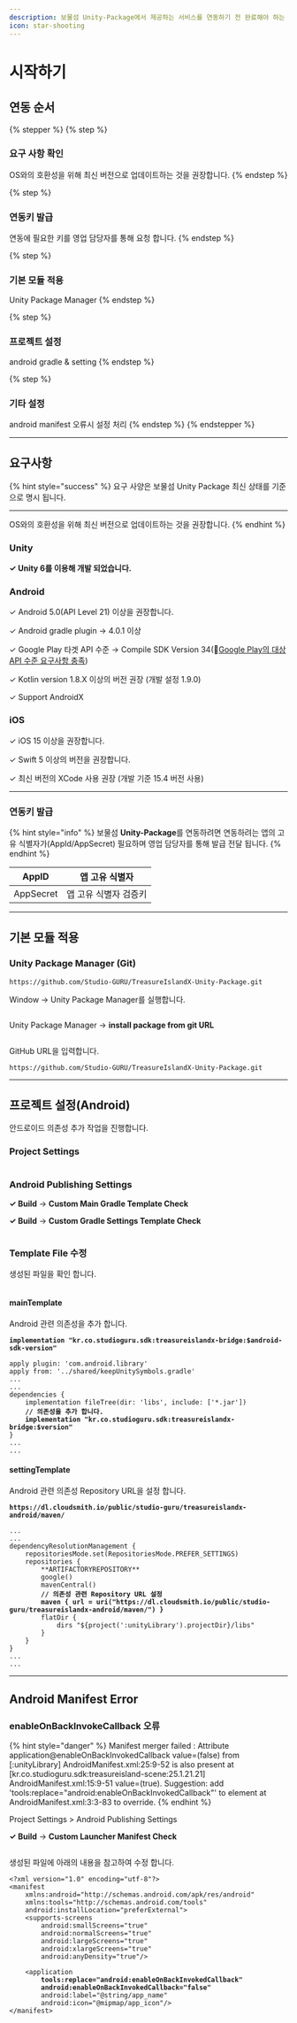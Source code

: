 ```yaml
---
description: 보물섬 Unity-Package에서 제공하는 서비스를 연동하기 전 완료해야 하는 설정에 대해 알아보세요.
icon: star-shooting
---
```


# 시작하기

## 연동 순서

{% stepper %}
{% step %}
### 요구 사항 확인

OS와의 호환성을 위해 최신 버전으로 업데이트하는 것을 권장합니다.
{% endstep %}

{% step %}
### 연동키 발급

연동에 필요한 키를 영업 담당자를 통해 요청 합니다.
{% endstep %}

{% step %}
### 기본 모듈 적용

Unity Package Manager
{% endstep %}

{% step %}
### 프로젝트 설정

android gradle & setting
{% endstep %}

{% step %}
### 기타 설정

android manifest 오류시 설정 처리
{% endstep %}
{% endstepper %}

***

## 요구사항

{% hint style="success" %}
요구 사양은 보물섬 Unity Package 최신 상태를 기준으로 명시 됩니다.

***

OS와의 호환성을 위해 최신 버전으로 업데이트하는 것을 권장합니다.
{% endhint %}

### Unity

**✓ Unity 6를 이용해 개발 되었습니다.**

### Android

✓ Android 5.0(API Level 21) 이상을 권장합니다.

✓ Android gradle plugin → 4.0.1 이상

✓ Google Play 타겟 API 수준 → Compile SDK Version 34(🔗[Google Play의 대상 API 수준 요구사항 충족](https://developer.android.com/google/play/requirements/target-sdk?hl=ko))

✓ Kotlin version 1.8.X 이상의 버전 권장 (개발 설정 1.9.0)

✓ Support AndroidX

### iOS

✓ iOS 15 이상을 권장합니다.

✓ Swift 5 이상의 버전을 권장합니다.

✓ 최신 버전의 XCode 사용 권장 (개발 기준 15.4 버전 사용)

***

### 연동키 발급 <a href="#undefined-2" id="undefined-2"></a>

{% hint style="info" %}
보물섬 **Unity-Package**를 연동하려면 연동하려는 앱의 고유 식별자가(AppId/AppSecret) 필요하며 영업 담당자를 통해 발급 전달 됩니다.
{% endhint %}

| AppID     | 앱 고유 식별자     |
| --------- | ------------ |
| AppSecret | 앱 고유 식별자 검증키 |

***

## 기본 모듈 적용

### Unity Package Manager (Git)

```
https://github.com/Studio-GURU/TreasureIslandX-Unity-Package.git
```

Window → Unity Package Manager를 실행합니다.

<div align="left"><figure><img src="../.gitbook/assets/unity_import_001.png" alt=""><figcaption></figcaption></figure></div>

Unity Package Manager → **install package from git URL**

<div align="left"><figure><img src="../.gitbook/assets/unity_import_002.png" alt=""><figcaption></figcaption></figure></div>

GitHub URL을 입력합니다.

```
https://github.com/Studio-GURU/TreasureIslandX-Unity-Package.git
```

***

## 프로젝트 설정(Android)

안드로이드 의존성 추가 작업을 진행합니다.

### Project Settings

<div align="left"><figure><img src="../.gitbook/assets/unity_aos_config_001.png" alt=""><figcaption></figcaption></figure></div>

### Android Publishing Settings

**✓ Build** → **Custom Main Gradle Template Check**

**✓ Build** → **Custom Gradle Settings Template Check**

<div align="left"><figure><img src="../.gitbook/assets/unity_aos_config_002.png" alt=""><figcaption></figcaption></figure></div>

### Template File 수정

생성된 파일을 확인 합니다.

<div align="left"><figure><img src="../.gitbook/assets/unity_aos_config_003.png" alt=""><figcaption></figcaption></figure></div>

#### mainTemplate

Android 관련 의존성을 추가 합니다.

<pre><code><strong>implementation "kr.co.studioguru.sdk:treasureislandx-bridge:$android-sdk-version"
</strong></code></pre>

<pre class="language-gradle" data-line-numbers><code class="lang-gradle">apply plugin: 'com.android.library'
apply from: '../shared/keepUnitySymbols.gradle'
...
...
dependencies {
    implementation fileTree(dir: 'libs', include: ['*.jar'])
<strong>    // 의존성을 추가 합니다.
</strong><strong>    implementation "kr.co.studioguru.sdk:treasureislandx-bridge:$version"
</strong>}
...
...
</code></pre>

#### settingTemplate

Android 관련 의존성 Repository URL을 설정 합니다.

<pre><code><strong>https://dl.cloudsmith.io/public/studio-guru/treasureislandx-android/maven/
</strong></code></pre>

<pre class="language-gradle" data-line-numbers><code class="lang-gradle">...
...
dependencyResolutionManagement {
    repositoriesMode.set(RepositoriesMode.PREFER_SETTINGS)
    repositories {
        **ARTIFACTORYREPOSITORY**
        google()
        mavenCentral()
<strong>        // 의존성 관련 Repository URL 설정
</strong><strong>        maven { url = uri("https://dl.cloudsmith.io/public/studio-guru/treasureislandx-android/maven/") }
</strong>        flatDir {
            dirs "${project(':unityLibrary').projectDir}/libs"
        }
    }
}
...
...
</code></pre>

***

## Android Manifest Error

### enableOnBackInvokeCallback 오류

{% hint style="danger" %}
Manifest merger failed : Attribute application@enableOnBackInvokedCallback value=(false) from \[:unityLibrary] AndroidManifest.xml:25:9-52 is also present at \[kr.co.studioguru.sdk:treasureisland-scene:25.1.21.21] AndroidManifest.xml:15:9-51 value=(true). Suggestion: add 'tools:replace="android:enableOnBackInvokedCallback"' to element at AndroidManifest.xml:3:3-83 to override.
{% endhint %}

Project Settings > Android Publishing Settings

**✓ Build** → **Custom Launcher Manifest Check**

<figure><img src="../.gitbook/assets/unity_aos_config_error.png" alt=""><figcaption></figcaption></figure>

생성된 파일에 아래의 내용을 참고하여 수정 합니다.

<pre class="language-xml" data-line-numbers><code class="lang-xml">&#x3C;?xml version="1.0" encoding="utf-8"?>
&#x3C;manifest
    xmlns:android="http://schemas.android.com/apk/res/android"
    xmlns:tools="http://schemas.android.com/tools"
    android:installLocation="preferExternal">
    &#x3C;supports-screens
        android:smallScreens="true"
        android:normalScreens="true"
        android:largeScreens="true"
        android:xlargeScreens="true"
        android:anyDensity="true"/>

    &#x3C;application 
<strong>        tools:replace="android:enableOnBackInvokedCallback"
</strong><strong>        android:enableOnBackInvokedCallback="false"
</strong>        android:label="@string/app_name"
        android:icon="@mipmap/app_icon"/>
&#x3C;/manifest>

</code></pre>


















